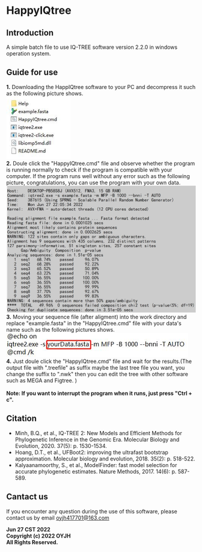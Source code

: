 # HappyIQtree
## Introduction
A simple batch file to use IQ-TREE software version 2.2.0 in windows operation system.
## Guide for use
**1.** Downloading the HappIQtree software to your PC and decompress it such as the following picture shows.\
![](https://github.com/Learnerhua/HappyIQtree/blob/master/Help/1.jpg)\
**2.** Doule click the "HappyIQtree.cmd" file and observe whether the program is running normally to check if the program is compatible with your computer. 
If the program runs well without any error such as the following picture, congratulations, you can use the program with your own data.\
![](https://github.com/Learnerhua/HappyIQtree/blob/master/Help/2.jpg)\
**3.** Moving your sequence file (after aligment) into the work directory and replace "example.fasta" in the "HappyIQtree.cmd" file with your data's name such
as the following pictures shows.\
![](https://github.com/Learnerhua/HappyIQtree/blob/master/Help/3.jpg)\
**4.** Just doule click the "HappyIQtree.cmd" file and wait for the results.(The output file with ".treefile" as suffix maybe the last tree file you want, you change the suffix to ".nwk" then you can edit the tree with other software such as MEGA and Figtree. )\
\
**Note: If you want to interrupt the program when it runs, just press "Ctrl + c".**
## Citation
* Minh, B.Q., et al., IQ-TREE 2: New Models and Efficient Methods for Phylogenetic Inference in the Genomic Era. Molecular Biology and Evolution, 2020. 37(5): p. 1530-1534. 
* Hoang, D.T., et al., UFBoot2: improving the ultrafast bootstrap approximation. Molecular biology and evolution, 2018. 35(2): p. 518-522.
* Kalyaanamoorthy, S., et al., ModelFinder: fast model selection for accurate phylogenetic estimates. Nature Methods, 2017. 14(6): p. 587-589.
## Cantact us
If you encounter any question during the use of this software, please contact us by email oyjh417701@163.com

**Jun 27 CST 2022**<br>
**Copyright (c) 2022 OYJH**<br>
**All Rights Reserved.**
